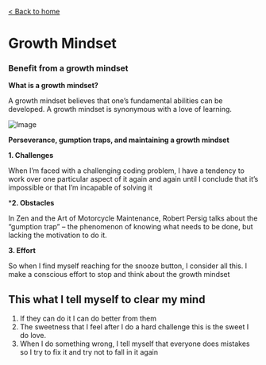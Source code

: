 [< Back to home](https://waleedafifi90.github.io/learning-journal/)

# Growth Mindset
### Benefit from a growth mindset

__What is a growth mindset?__

A growth mindset believes that one’s fundamental abilities can be developed. A growth mindset is synonymous with a love of learning.

![Image](https://3kllhk1ibq34qk6sp3bhtox1-wpengine.netdna-ssl.com/wp-content/uploads/NewGrowthMindset2.png)

__Perseverance, gumption traps, and maintaining a growth mindset__

**1. Challenges**

When I’m faced with a challenging coding problem, I have a tendency to work over one particular aspect of it again and again until I conclude that it’s impossible or that I’m incapable of solving it

***2. Obstacles**

In Zen and the Art of Motorcycle Maintenance, Robert Persig talks about the “gumption trap” – the phenomenon of knowing what needs to be done, but lacking the motivation to do it.

**3. Effort**

So when I find myself reaching for the snooze button, I consider all this. I make a conscious effort to stop and think about the growth mindset

## This what I tell myself to clear my mind
1. If they can do it I can do better from them
2. The sweetness that I feel after I do a hard challenge this is the sweet I do love.
3. When I do something wrong, I tell myself that everyone does mistakes so I try to fix it and try not to fall in it again
